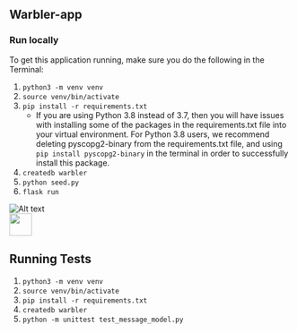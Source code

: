 ## Warbler-app
### Run locally
To get this application running, make sure you do the following in the Terminal:

1. `python3 -m venv venv`
2. `source venv/bin/activate`
3. `pip install -r requirements.txt`
      -   If you are using Python 3.8 instead of 3.7, then you will have issues with installing some of the packages in the requirements.txt file into your virtual environment.
For Python 3.8 users, we recommend deleting pyscopg2-binary from the requirements.txt file, and using `pip install pyscopg2-binary` in the terminal in order to successfully install this package.
4. `createdb warbler`
5. `python seed.py`
6. `flask run`

![Alt text](https://github.com/maryamsoltani/warbler/blob/main/warbler.gif)
<br>
<img src="https://github.com/maryamsoltani/warbler/blob/main/warbler.gif" width= "40" height = "40" />



Running Tests
-------------
1. `python3 -m venv venv`
2. `source venv/bin/activate`
3. `pip install -r requirements.txt`
4. `createdb warbler`
5. `python -m unittest test_message_model.py`

